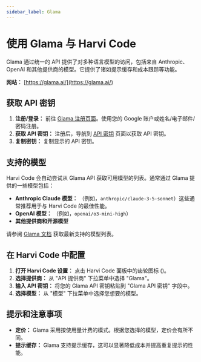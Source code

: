 ```yaml
---
sidebar_label: Glama
---
```


# 使用 Glama 与 Harvi Code

Glama 通过统一的 API 提供了对多种语言模型的访问，包括来自 Anthropic、OpenAI 和其他提供商的模型。它提供了诸如提示缓存和成本跟踪等功能。

**网站：** [https://glama.ai/](https://glama.ai/)

## 获取 API 密钥

1. **注册/登录：** 前往 [Glama 注册页面](https://glama.ai/sign-up)。使用您的 Google 账户或姓名/电子邮件/密码注册。
2. **获取 API 密钥：** 注册后，导航到 [API 密钥](https://glama.ai/settings/gateway/api-keys) 页面以获取 API 密钥。
3. **复制密钥：** 复制显示的 API 密钥。

## 支持的模型

Harvi Code 会自动尝试从 Glama API 获取可用模型的列表。通常通过 Glama 提供的一些模型包括：

- **Anthropic Claude 模型：** （例如，`anthropic/claude-3-5-sonnet`）这些通常推荐用于与 Harvi Code 的最佳性能。
- **OpenAI 模型：** （例如，`openai/o3-mini-high`）
- **其他提供商和开源模型**

请参阅 [Glama 文档](https://glama.ai/models) 获取最新支持的模型列表。

## 在 Harvi Code 中配置

1. **打开 Harvi Code 设置：** 点击 Harvi Code 面板中的齿轮图标 (<Codicon name="gear" />)。
2. **选择提供商：** 从 "API 提供商" 下拉菜单中选择 "Glama"。
3. **输入 API 密钥：** 将您的 Glama API 密钥粘贴到 "Glama API 密钥" 字段中。
4. **选择模型：** 从 "模型" 下拉菜单中选择您想要的模型。

## 提示和注意事项

- **定价：** Glama 采用按使用量计费的模式。根据您选择的模型，定价会有所不同。
- **提示缓存：** Glama 支持提示缓存，这可以显著降低成本并提高重复提示的性能。
